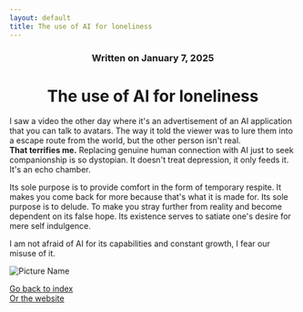```yaml
---
layout: default
title: The use of AI for loneliness
---
```

### <center>Written on January 7, 2025</center>

# <center> The use of AI for loneliness </center>  

I saw a video the other day where it's an advertisement of an AI application that you can talk to avatars. The way it told the viewer was to lure them into a escape route from the world, but the other person isn't real.  
**That terrifies me.** Replacing genuine human connection with AI just to seek companionship is so dystopian. It doesn't treat depression, it only feeds it. It's an echo chamber.  

Its sole purpose is to provide comfort in the form of temporary respite. It makes you come back for more because that's what it is made for. Its sole purpose is to delude. To make you stray further from reality and become dependent on its false hope. Its existence serves to satiate one's desire for mere self indulgence.  

I am not afraid of AI for its capabilities and constant growth, I fear our misuse of it.  

![Picture Name](https://images.guns.lol/k7sjZ.png)

[Go back to index](./blog-index.md)  
[Or the website](https://17hoodies.github.io/fonzi/index.html)  
